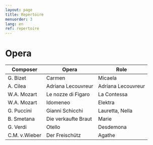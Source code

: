 ```yaml
---
layout: page
title: Repertoire
menuorder: 3
lang: en
ref: repertoire
---
```


# Opera	

| Composer | Opera | Role |
| -------- | ----- | ---- |
| G. Bizet | Carmen | Micaela |
| A. Cilea | Adriana Lecouvreur | Adriana Lecouvreur |
| W.A. Mozart | Le nozze di Figaro | La Contessa |
| W.A. Mozart | Idomeneo | Elektra |
| G. Puccini | Gianni Schicchi | Lauretta, Nella |
| B. Smetana | Die verkaufte Braut | Marie |
| G. Verdi | Otello | Desdemona |
| C.M. v.Wieber | Der Freischütz | Agathe |
